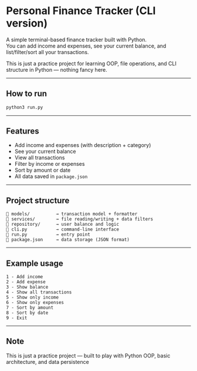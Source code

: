 # Personal Finance Tracker (CLI version)

A simple terminal-based finance tracker built with Python.  
You can add income and expenses, see your current balance, and list/filter/sort all your transactions.

This is just a practice project for learning OOP, file operations, and CLI structure in Python — nothing fancy here.

---

## How to run

```bash
python3 run.py
```

---

## Features

- Add income and expenses (with description + category)
- See your current balance
- View all transactions
- Filter by income or expenses
- Sort by amount or date
- All data saved in `package.json`

---

## Project structure

```
📁 models/          → transaction model + formatter  
📁 services/        → file reading/writing + data filters  
📁 repository/      → user balance and logic  
📄 cli.py           → command-line interface  
📄 run.py           → entry point  
📄 package.json     → data storage (JSON format)  
```

---

## Example usage

```
1 - Add income  
2 - Add expense  
3 - Show balance  
4 - Show all transactions  
5 - Show only income  
6 - Show only expenses  
7 - Sort by amount  
8 - Sort by date  
9 - Exit  
```

---

## Note

This is just a practice project — built to play with Python OOP, basic architecture, and data persistence
